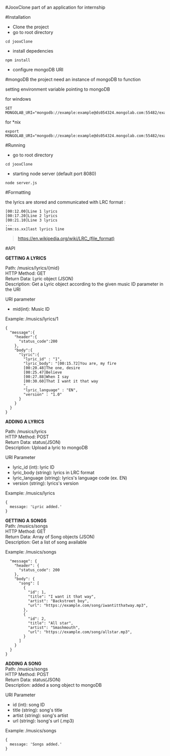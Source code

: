 #JooxClone
part of an application for internship

#Installation  
- Clone the project
- go to root directory
```
cd jooxClone
```
- install depedencies
```
npm install
```
- configure mongoDB URI

#mongoDB
the project need an instance of mongoDB to function

setting environment variable pointing to mongoDB

for windows
```
SET MONGOLAB_URI="mongodb://example:example@ds054324.mongolab.com:55482/example"
```

for \*nix
```
export MONGOLAB_URI="mongodb://example:example@ds054324.mongolab.com:55482/example"
```

#Running
- go to root directory
```
cd jooxClone
```
- starting node server (default port 8080) 
```
node server.js 
```

#Formatting

the lyrics are stored and communicated with LRC format :
```
[00:12.00]Line 1 lyrics
[00:17.20]Line 2 lyrics
[00:21.10]Line 3 lyrics
...
[mm:ss.xx]last lyrics line
```
>https://en.wikipedia.org/wiki/LRC_(file_format)

#API

**GETTING A LYRICS**

Path: /musics/lyrics/{mid}  
HTTP Method: GET  
Return Data: Lyric object (JSON)  
Description: Get a Lyric object according to the given music ID parameter in the URI  

URI parameter
  - mid(int): Music ID

Example: /musics/lyrics/1  
```
{  
  "message":{  
    "header":{  
      "status_code":200  
    },  
    "body":{  
      "lyric":{  
        "lyric_id" : "1",  
        "lyric_body": "[00:15.72]You are, my fire  
        [00:20.48]The one, desire  
        [00:25.47]Believe  
        [00:27.88]When I say  
        [00:30.60]That I want it that way  
        ",  
        "lyric_language" : "EN",  
        "version" : "1.0"  
      }  
    }  
  }  
}  
```

**ADDING A LYRICS**

Path: /musics/lyrics  
HTTP Method: POST  
Return Data: status(JSON)  
Description: Upload a lyric to mongoDB  

URI Parameter  
  - lyric_id (int): lyric ID
  - lyric_body (string): lyrics in LRC format
  - lyric_language (string): lyrics's language code (ex. EN)
  - version (string): lyrics's version

Example: /musics/lyrics
```
{
  message: 'Lyric added.'
}
```

**GETTING A SONGS**  
Path: /musics/songs  
HTTP Method: GET  
Return Data: Array of Song objects (JSON)  
Description: Get a list of song available  

Example: /musics/songs  
```
  "message": {
    "header": {
      "status_code": 200
    },
    "body": {
      "song": [
        {
          "id": 1,
          "title": "I want it that way",
          "artist": "Backstreet boy",
          "url": "https://example.com/song/iwantitthatway.mp3",
        },
        {
          "id": 2,
          "title": "All star",
          "artist": "Smashmouth",
          "url": "https://example.com/song/allstar.mp3",
        }
      ]
    }
  }
}
```

**ADDING A SONG**  
Path: /musics/songs  
HTTP Method: POST  
Return Data: status(JSON)  
Description: added a song object to mongoDB  

URI Parameter  
  - id (int): song ID
  - title (string): song's title
  - artist (string): song's artist
  - url (string): lsong's url (.mp3)

Example: /musics/songs
```
{
  message: 'Songs added.'
}
```

